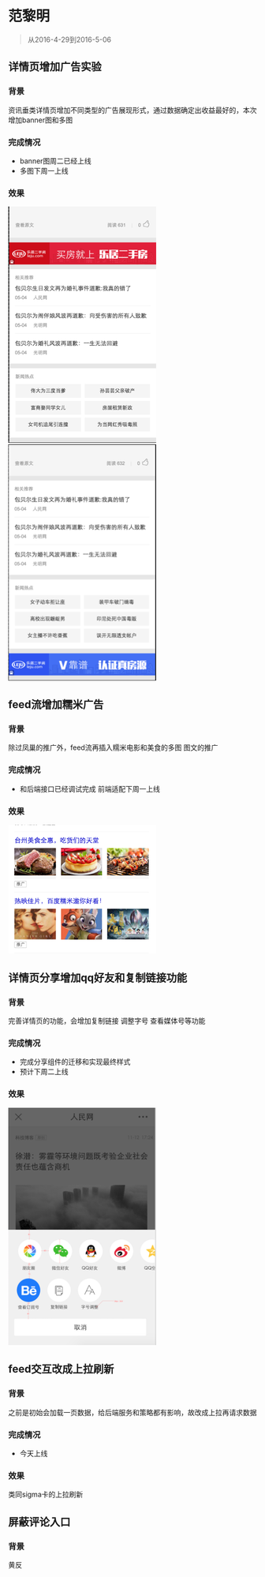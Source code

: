 # 范黎明

> 从2016-4-29到2016-5-06


## 详情页增加广告实验

### 背景

资讯垂类详情页增加不同类型的广告展现形式，通过数据确定出收益最好的，本次增加banner图和多图

### 完成情况

* banner图周二已经上线
* 多图下周一上线

### 效果

<img src="img/fanliming/banner1.png" width="300px"/>
<img src="img/fanliming/banner2.png" width="300px"/>


## feed流增加糯米广告

### 背景

除过凤巢的推广外，feed流再插入糯米电影和美食的多图 图文的推广

### 完成情况

* 和后端接口已经调试完成 前端适配下周一上线

### 效果

<img src="img/fanliming/nuomi.png" width="300px"/>

## 详情页分享增加qq好友和复制链接功能

### 背景

完善详情页的功能，会增加复制链接 调整字号 查看媒体号等功能

### 完成情况

* 完成分享组件的迁移和实现最终样式
* 预计下周二上线

### 效果

<img src="img/fanliming/share.png" width="300px"/>

## feed交互改成上拉刷新

### 背景

之前是初始会加载一页数据，给后端服务和策略都有影响，故改成上拉再请求数据

### 完成情况

* 今天上线

### 效果

类同sigma卡的上拉刷新

## 屏蔽评论入口

### 背景

黄反



